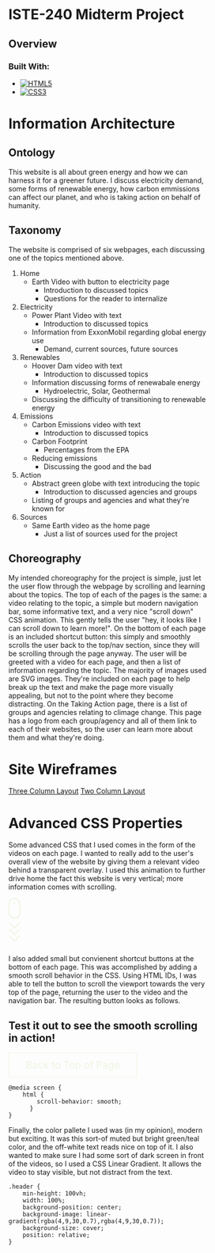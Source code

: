 # ISTE-240 Midterm Project

## Overview

### Built With:
* [![HTML5][HTML-badge]][HTML-url]
* [![CSS3][CSS-badge]][CSS-url]

# Information Architecture

## Ontology
This website is all about green energy and how we can harness it for a greener future. I discuss electricity demand, some forms of renewable energy, how carbon emmissions can affect our planet, and who is taking action on behalf of humanity.

## Taxonomy
The website is comprised of six webpages, each discussing one of the topics mentioned above.

1. Home
    - Earth Video with button to electricity page
        - Introduction to discussed topics
        - Questions for the reader to internalize
2. Electricity
    - Power Plant Video with text
        - Introduction to discussed topics
    - Information from ExxonMobil regarding global energy use
        - Demand, current sources, future sources
3. Renewables
    - Hoover Dam video with text
        - Introduction to discussed topics
    - Information discussing forms of renewabale energy
        - Hydroelectric, Solar, Geothermal
    - Discussing the difficulty of transitioning to renewable energy
4. Emissions
    - Carbon Emissions video with text
        - Introduction to discussed topics
    - Carbon Footprint
        - Percentages from the EPA
    - Reducing emissions
        - Discussing the good and the bad
5. Action
    - Abstract green globe with text introducing the topic
        - Introduction to discussed agencies and groups
    - Listing of groups and agencies and what they're known for
6. Sources
    - Same Earth video as the home page
        - Just a list of sources used for the project

## Choreography
My intended choreography for the project is simple, just let the user flow through the webpage by scrolling and learning about the topics. The top of each of the pages is the same: a video relating to the topic, a simple but modern navigation bar, some informative text, and a very nice "scroll down" CSS animation. This gently tells the user "hey, it looks like I can scroll down to learn more!". On the bottom of each page is an included shortcut button: this simply and smoothly scrolls the user back to the top/nav section, since they will be scrolling through the page anyway. The user will be greeted with a video for each page, and then a list of information regarding the topic. The majority of images used are SVG images. They're included on each page to help break up the text and make the page more visually appealing, but not to the point where they become distracting. On the Taking Action page, there is a list of groups and agencies relating to climage change. This page has a logo from each group/agency and all of them link to each of their websites, so the user can learn more about them and what they're doing.

# Site Wireframes
[Three Column Layout](https://xd.adobe.com/view/77d662c8-cb39-4dee-ada4-aaf2aec01767-2285/screen/c62acec7-1b69-4ef7-a062-3cd890090c4b/)
[Two Column Layout](https://xd.adobe.com/view/77d662c8-cb39-4dee-ada4-aaf2aec01767-2285/screen/c62acec7-1b69-4ef7-a062-3cd890090c4b)

# Advanced CSS Properties
Some advanced CSS that I used comes in the form of the videos on each page. I wanted to really add to the user's overall view of the website by giving them a relevant video behind a transparent overlay. I used this animation to further drive home the fact this website is very vertical; more information comes with scrolling.

<div class="mouse_scroll">
    <div class="mouse">
            <div class="wheel"></div>
    </div>
    <div>
        <span class="m_scroll_arrows one"></span>
        <span class="m_scroll_arrows two"></span>
        <span class="m_scroll_arrows three"></span>
    </div>
</div>


I also added small but convienent shortcut buttons at the bottom of each page. This was accomplished by adding a smooth scroll behavior in the CSS. Using HTML IDs, I was able to tell the button to scroll the viewport towards the very top of the page, returning the user to the video and the navigation bar. The resulting button looks as follows. 

## Test it out to see the smooth scrolling in action!

<a href="#top" class="center-btn">Back to Top of Page</a>


```
@media screen {
    html {
        scroll-behavior: smooth;
      }
}
```

Finally, the color pallete I used was (in my opinion), modern but exciting. It was this sort-of muted but bright green/teal color, and the off-white text reads nice on top of it. I also wanted to make sure I had some sort of dark screen in front of the videos, so I used a CSS Linear Gradient. It allows the video to stay visible, but not distract from the text. 

```
.header {
    min-height: 100vh;
    width: 100%;
    background-position: center;
    background-image: linear-gradient(rgba(4,9,30,0.7),rgba(4,9,30,0.7));
    background-size: cover;
    position: relative;
}
```

[HTML-badge]: https://img.shields.io/badge/HTML5-E34F26?style=flat-square&logo=HTML5&logoColor=white
[HTML-url]: https://developer.mozilla.org/en-US/docs/Web/Guide/HTML/HTML5
[CSS-badge]: https://img.shields.io/badge/CSS3-1572B6?style=flat-square&logo=CSS3&logoColor=white
[CSS-url]: https://developer.mozilla.org/en-US/docs/Web/CSS

<style>
    /* Animation */
*, *:before, *:after {
    -moz-box-sizing: border-box; -webkit-box-sizing: border-box; box-sizing: border-box;
   }
  
  
  .mouse_scroll {
      display: block;
      margin: 0;
      width: 24px;
      height: 100px;
  }
  
  
  .m_scroll_arrows
  {
    display: block;
    width: 5px;
    height: 5px;
    -ms-transform: rotate(45deg); /* IE 9 */
    -webkit-transform: rotate(45deg); /* Chrome, Safari, Opera */
    transform: rotate(45deg);
     
    border-right: 2px solid #EDF5E1;
    border-bottom: 2px solid #EDF5E1;
    margin: 0 0 3px 4px;
    
    width: 16px;
    height: 16px;
  }
  
  
  .one
  {
    margin-top: 1px;
  }
  
  .one, .two, .three
  {
      -webkit-animation: mouse-scroll 1s infinite;
      -moz-animation: mouse-scroll 1s infinite;
      animation: mouse-scroll 1s infinite;
    
  }
  
  .one
  {
    -webkit-animation-delay: .1s;
    -moz-animation-delay: .1s;
    -webkit-animation-direction: alternate;
    
    animation-direction: alternate;
    animation-delay: alternate;
  }
  
  .two
  {
    -webkit-animation-delay: .2s;
    -moz-animation-delay: .2s;
    -webkit-animation-direction: alternate;
    
    animation-delay: .2s;
    animation-direction: alternate;
    
    margin-top: -6px;
  }
  
  .three
  {
    -webkit-animation-delay: .3s;
    -moz-animation-delay: .3s;
    -webkit-animation-direction: alternate;
    
    animation-delay: .3s;
    animation-direction: alternate;
    
    
    margin-top: -6px;
  }
  
  .mouse {
    height: 42px;
    width: 24px;
    border-radius: 14px;
    transform: none;
    border: 2px solid #EDF5E1;
    top: 170px;
  }
  
  .wheel {
    height: 5px;
    width: 2px;
    display: block;
    margin: 5px auto;
    background: #EDF5E1;
    position: relative;
    
    height: 4px;
    width: 4px;
    border: 2px solid #EDF5E1;
    -webkit-border-radius: 8px;
            border-radius: 8px;
  }
  
  .wheel {
    -webkit-animation: mouse-wheel 0.6s linear infinite;
    -moz-animation: mouse-wheel 0.6s linear infinite;
    animation: mouse-wheel 0.6s linear infinite;
  }
  
  @-webkit-keyframes mouse-wheel{
     0% {
      opacity: 1;
      -webkit-transform: translateY(0);
      -ms-transform: translateY(0);
      transform: translateY(0);
    }
  
    100% {
      opacity: 0;
      -webkit-transform: translateY(6px);
      -ms-transform: translateY(6px);
      transform: translateY(6px);
    }
  }
  @-moz-keyframes mouse-wheel {
    0% { top: 1px; }
    25% { top: 2px; }
    50% { top: 3px;}
    75% { top: 2px;}
    100% { top: 1px;}
  }
  @-o-keyframes mouse-wheel {
  
     0% { top: 1px; }
    25% { top: 2px; }
    50% { top: 3px;}
    75% { top: 2px;}
    100% { top: 1px;}
  }
  @keyframes mouse-wheel {
  
     0% { top: 1px; }
    25% { top: 2px; }
    50% { top: 3px;}
    75% { top: 2px;}
    100% { top: 1px;}
  }
  
  @-webkit-keyframes mouse-scroll {
  
    0%   { opacity: 0;}
    50%  { opacity: .5;}
    100% { opacity: 1;}
  }
  @-moz-keyframes mouse-scroll {
  
    0%   { opacity: 0; }
    50%  { opacity: .5; }
    100% { opacity: 1; }
  }
  @-o-keyframes mouse-scroll {
  
    0%   { opacity: 0; }
    50%  { opacity: .5; }
    100% { opacity: 1; }
  }
  @keyframes mouse-scroll {
  
    0%   { opacity: 0; }
    50%  { opacity: .5; }
    100% { opacity: 1; }
  }

  /* Button */
  .center-btn{
    display: inline-block;
    text-decoration: none;
    color: #EDF5E1;
    border: 1px solid #EDF5E1;    
    padding: 12px 34px;
    font-size: 20px;
    background: transparent;
    position: relative;
    cursor: pointer;
}

.center-btn:hover{
    border: 1px solid #379683;
    background: #379683;
    transition: 1s;

}

@media screen {
    html{
        scroll-behavior: smooth;
    }
}
</style>